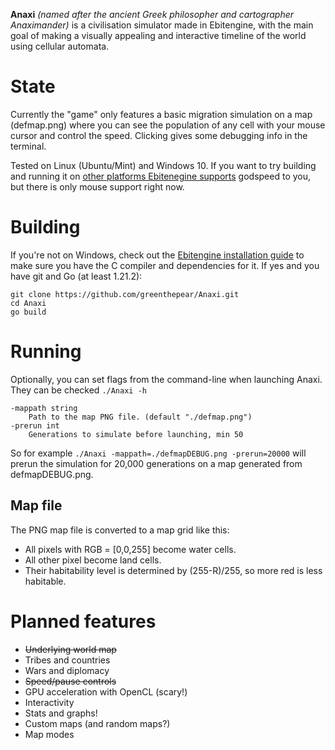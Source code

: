 **Anaxi** *(named after the ancient Greek philosopher and cartographer Anaximander)* is a civilisation simulator made in Ebitengine, with the main goal of making a visually appealing and interactive timeline of the world using cellular automata.

# State
Currently the "game" only features a basic migration simulation on a map (defmap.png) where you can see the population of any cell with your mouse cursor and control the speed. Clicking gives some debugging info in the terminal.

Tested on Linux (Ubuntu/Mint) and Windows 10. If you want to try building and running it on [other platforms Ebitenegine supports](https://github.com/hajimehoshi/ebiten#features) godspeed to you, but there is only mouse support right now.

# Building
If you're not on Windows, check out the [Ebitengine installation guide](https://ebitengine.org/en/documents/install.html?os=linux) to make sure you have the C compiler and dependencies for it. If yes and you have git and Go (at least 1.21.2):

    git clone https://github.com/greenthepear/Anaxi.git
    cd Anaxi
    go build

# Running

Optionally, you can set flags from the command-line when launching Anaxi. They can be checked `./Anaxi -h`

    -mappath string
        Path to the map PNG file. (default "./defmap.png")
    -prerun int
        Generations to simulate before launching, min 50

So for example `./Anaxi -mappath=./defmapDEBUG.png -prerun=20000` will prerun the simulation for 20,000 generations on a map generated from defmapDEBUG.png.

## Map file

The PNG map file is converted to a map grid like this:
- All pixels with RGB = [0,0,255] become water cells.
- All other pixel become land cells.
- Their habitability level is determined by (255-R)/255, so more red is less habitable.

# Planned features
- ~~Underlying world map~~
- Tribes and countries
- Wars and diplomacy
- ~~Speed/pause controls~~
- GPU acceleration with OpenCL (scary!)
- Interactivity
- Stats and graphs!
- Custom maps (and random maps?)
- Map modes
